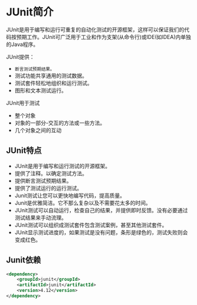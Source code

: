 # JUnit简介

JUnit是用于编写和运行可重复的自动化测试的开源框架，这样可以保证我们的代码按预期工作。JUnit可广泛用于工业和作为支架(从命令行)或IDE(如IDEA)内单独的Java程序。

JUnit提供：
* `断言测试预期结果。`
* 测试功能共享通用的测试数据。
* 测试套件轻松地组织和运行测试。
* 图形和文本测试运行。

JUnit用于测试
* 整个对象
* 对象的一部分-交互的方法或一些方法。
* 几个对象之间的互动
  
## JUnit特点

* JUnit是用于编写和运行测试的开源框架。
* 提供了注释。以确定测试方法。
* 提供断言测试预期结果。
* 提供了测试运行的运行测试。
* Junit测试让您可以更快地编写代码，提高质量。
* Junit是优雅简洁。它不那么复杂以及不需要花太多的时间。
* JUnit测试可以自动运行，检查自己的结果，并提供即时反馈。没有必要通过测试结果来手动流理。
* JUnit测试可以组织成测试套件包含测试案例，甚至其他测试套件。
* JUnit显示测试进度的，如果测试是没有问题，条形是绿色的，测试失败则会变成红色。

## Junit依赖

``` xml
<dependency>
    <groupId>junit</groupId>
    <artifactId>junit</artifactId>
    <version>4.12</version>
</dependency>
```